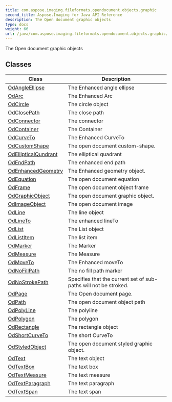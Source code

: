 ```yaml
---
title: com.aspose.imaging.fileformats.opendocument.objects.graphic
second_title: Aspose.Imaging for Java API Reference
description: The Open document graphic objects
type: docs
weight: 66
url: /java/com.aspose.imaging.fileformats.opendocument.objects.graphic/
---
```


The Open document graphic objects


## Classes

| Class | Description |
| --- | --- |
| [OdAngleEllipse](../com.aspose.imaging.fileformats.opendocument.objects.graphic/odangleellipse) | The Enhanced angle ellipse |
| [OdArc](../com.aspose.imaging.fileformats.opendocument.objects.graphic/odarc) | The Enhanced Arc |
| [OdCircle](../com.aspose.imaging.fileformats.opendocument.objects.graphic/odcircle) | The circle object |
| [OdClosePath](../com.aspose.imaging.fileformats.opendocument.objects.graphic/odclosepath) | The close path |
| [OdConnector](../com.aspose.imaging.fileformats.opendocument.objects.graphic/odconnector) | The connector |
| [OdContainer](../com.aspose.imaging.fileformats.opendocument.objects.graphic/odcontainer) | The Container |
| [OdCurveTo](../com.aspose.imaging.fileformats.opendocument.objects.graphic/odcurveto) | The Enhanced CurveTo |
| [OdCustomShape](../com.aspose.imaging.fileformats.opendocument.objects.graphic/odcustomshape) | The open document custom-shape. |
| [OdEllipticalQundrant](../com.aspose.imaging.fileformats.opendocument.objects.graphic/odellipticalqundrant) | The elliptical quadrant |
| [OdEndPath](../com.aspose.imaging.fileformats.opendocument.objects.graphic/odendpath) | The enhanced end path |
| [OdEnhancedGeometry](../com.aspose.imaging.fileformats.opendocument.objects.graphic/odenhancedgeometry) | The Enhanced geometry object. |
| [OdEquation](../com.aspose.imaging.fileformats.opendocument.objects.graphic/odequation) | The open document equation |
| [OdFrame](../com.aspose.imaging.fileformats.opendocument.objects.graphic/odframe) | The open document object frame |
| [OdGraphicObject](../com.aspose.imaging.fileformats.opendocument.objects.graphic/odgraphicobject) | The open document graphic object. |
| [OdImageObject](../com.aspose.imaging.fileformats.opendocument.objects.graphic/odimageobject) | The open document image |
| [OdLine](../com.aspose.imaging.fileformats.opendocument.objects.graphic/odline) | The line object |
| [OdLineTo](../com.aspose.imaging.fileformats.opendocument.objects.graphic/odlineto) | The enhanced lineTo |
| [OdList](../com.aspose.imaging.fileformats.opendocument.objects.graphic/odlist) | The List object |
| [OdListItem](../com.aspose.imaging.fileformats.opendocument.objects.graphic/odlistitem) | The list item |
| [OdMarker](../com.aspose.imaging.fileformats.opendocument.objects.graphic/odmarker) | The Marker |
| [OdMeasure](../com.aspose.imaging.fileformats.opendocument.objects.graphic/odmeasure) | The Measure |
| [OdMoveTo](../com.aspose.imaging.fileformats.opendocument.objects.graphic/odmoveto) | The Enhanced moveTo |
| [OdNoFillPath](../com.aspose.imaging.fileformats.opendocument.objects.graphic/odnofillpath) | The no fill path marker |
| [OdNoStrokePath](../com.aspose.imaging.fileformats.opendocument.objects.graphic/odnostrokepath) | Specifies that the current set of sub-paths will not be stroked. |
| [OdPage](../com.aspose.imaging.fileformats.opendocument.objects.graphic/odpage) | The Open document page. |
| [OdPath](../com.aspose.imaging.fileformats.opendocument.objects.graphic/odpath) | The open document object path |
| [OdPolyLine](../com.aspose.imaging.fileformats.opendocument.objects.graphic/odpolyline) | The polyline |
| [OdPolygon](../com.aspose.imaging.fileformats.opendocument.objects.graphic/odpolygon) | The polygon |
| [OdRectangle](../com.aspose.imaging.fileformats.opendocument.objects.graphic/odrectangle) | The rectangle object |
| [OdShortCurveTo](../com.aspose.imaging.fileformats.opendocument.objects.graphic/odshortcurveto) | The short CurveTo |
| [OdStyledObject](../com.aspose.imaging.fileformats.opendocument.objects.graphic/odstyledobject) | The open document styled graphic object. |
| [OdText](../com.aspose.imaging.fileformats.opendocument.objects.graphic/odtext) | The text object |
| [OdTextBox](../com.aspose.imaging.fileformats.opendocument.objects.graphic/odtextbox) | The text box |
| [OdTextMeasure](../com.aspose.imaging.fileformats.opendocument.objects.graphic/odtextmeasure) | The text measure |
| [OdTextParagraph](../com.aspose.imaging.fileformats.opendocument.objects.graphic/odtextparagraph) | The text paragraph |
| [OdTextSpan](../com.aspose.imaging.fileformats.opendocument.objects.graphic/odtextspan) | The text span |
